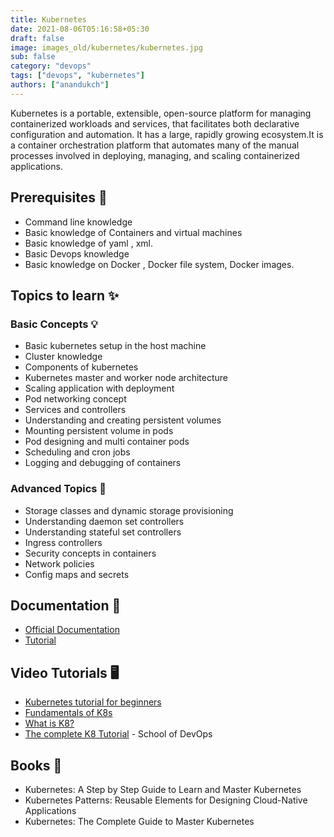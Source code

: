 ```yaml
---
title: Kubernetes
date: 2021-08-06T05:16:58+05:30
draft: false
image: images_old/kubernetes/kubernetes.jpg
sub: false
category: "devops"
tags: ["devops", "kubernetes"]
authors: ["anandukch"]
---
```


Kubernetes is a portable, extensible, open-source platform for managing containerized workloads and services, that facilitates both declarative configuration and automation. It has a large, rapidly growing ecosystem.It is a container orchestration platform that automates many of the manual processes involved in deploying, managing, and scaling containerized applications.

## Prerequisites 💎

- Command line knowledge
- Basic knowledge of Containers and virtual machines
- Basic knowledge of yaml , xml.
- Basic Devops knowledge
- Basic knowledge on Docker , Docker file system, Docker images.

## Topics to learn ✨

### Basic Concepts 💡

- Basic kubernetes setup in the host machine
- Cluster knowledge
- Components of kubernetes
- Kubernetes master and worker node architecture
- Scaling application with deployment
- Pod networking concept
- Services and controllers
- Understanding and creating persistent volumes
- Mounting persistent volume in pods
- Pod designing and multi container pods
- Scheduling and cron jobs
- Logging and debugging of containers

### Advanced Topics 🚀

- Storage classes and dynamic storage provisioning
- Understanding daemon set controllers
- Understanding stateful set controllers
- Ingress controllers
- Security concepts in containers
- Network policies
- Config maps and secrets

## Documentation 📝

- [Official Documentation](https://kubernetes.io/docs/tutorials/)
- [Tutorial](https://www.tutorialspoint.com/kubernetes/index.htm)

## Video Tutorials 🖥️

- [Kubernetes tutorial for beginners](https://www.youtube.com/watch?v=X48VuDVv0do)
- [Fundamentals of K8s](https://www.udemy.com/course/fundamentals-of-kubernetes/?ranMID=39197&ranEAID=jf7w44yEft4&ranSiteID=jf7w44yEft4-XuTuqjaGQh1IxK3OGv18pA&LSNPUBID=jf7w44yEft4&utm_source=aff-campaign&utm_medium=udemyads)
- [What is K8?](https://www.youtube.com/watch?v=F-p_7XaEC84)
- [The complete K8 Tutorial](https://www.udemy.com/course/kubernetes-certified-administrator/?ranMID=39197&ranEAID=jf7w44yEft4&ranSiteID=jf7w44yEft4-SOsPLSLJeYfT9gv.nWfZ7Q&LSNPUBID=jf7w44yEft4&utm_source=aff-campaign&utm_medium=udemyads) - School of DevOps

## Books 📖

- Kubernetes: A Step by Step Guide to Learn and Master Kubernetes
- Kubernetes Patterns: Reusable Elements for Designing Cloud-Native Applications
- Kubernetes: The Complete Guide to Master Kubernetes
